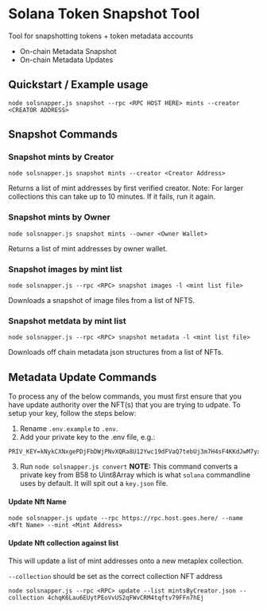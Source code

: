 # Solana Token Snapshot Tool

Tool for snapshotting tokens + token metadata accounts
- On-chain Metadata Snapshot
- On-chain Metadata Updates

## Quickstart / Example usage

`node solsnapper.js snapshot --rpc <RPC HOST HERE> mints --creator <CREATOR ADDRESS>`

## Snapshot Commands

### Snapshot mints by Creator

`node solsnapper.js snapshot mints --creator <Creator Address>`

Returns a list of mint addresses by first verified creator. Note: For larger collections this can take up to 10 minutes. If it fails, run it again.

### Snapshot mints by Owner

`node solsnapper.js snapshot mints --owner <Owner Wallet>`

Returns a list of mint addresses by owner wallet.

### Snapshot images by mint list

`node solsnapper.js --rpc <RPC> snapshot images -l <mint list file>`

Downloads a snapshot of image files from a list of NFTS.

### Snapshot metdata by mint list

`node solsnapper.js --rpc <RPC> snapshot metadata -l <mint list file>`

Downloads off chain metadata json structures from a list of NFTs.

## Metadata Update Commands

To process any of the below commands, you must first ensure that you have update authority over the NFT(s) that you are trying to udpate. To setup your key, follow the steps below:

1. Rename `.env.example` to `.env`.
2. Add your private key to the .env file, e.g.:
```
PRIV_KEY=kNykCXNxgePDjFbDWjPNvXQRa8U12Ywc19dFVaQ7tebUj3m7H4sF4KKdJwM7yxxb3rqxchdjezX9Szh8bLcQAjb
```
3. Run `node solsnapper.js convert` 
<b>NOTE:</b> This command converts a private key from B58 to Uint8Array which is what `solana` commandline uses by default. It will spit out a `key.json` file.

#### Update Nft Name
`node solsnapper.js update --rpc https://rpc.host.goes.here/ --name <Nft Name> --mint <Mint Address>`

#### Update Nft collection against list
This will update a list of mint addresses onto a new metaplex collection.

`--collection` should be set as the correct collection NFT address

`node solsnapper.js --rpc <RPC> update --list mintsByCreator.json --collection 4chqK6Lau6EUytPEoVvUS2qFWvCRM4tqftv79FFn7hEj`